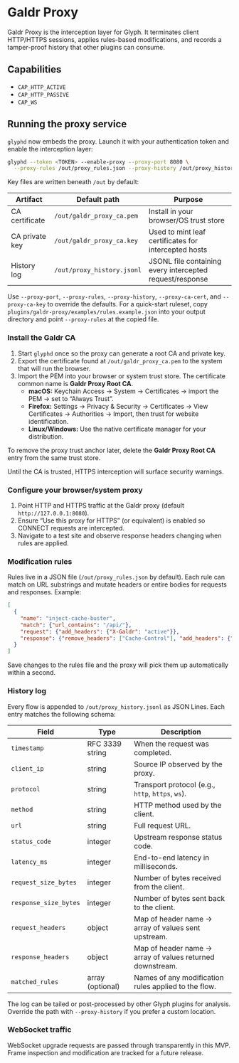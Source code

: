 # Galdr Proxy

Galdr Proxy is the interception layer for Glyph. It terminates client HTTP/HTTPS sessions, applies rules-based modifications, and records a tamper-proof history that other plugins can consume.

## Capabilities
- `CAP_HTTP_ACTIVE`
- `CAP_HTTP_PASSIVE`
- `CAP_WS`

## Running the proxy service

`glyphd` now embeds the proxy. Launch it with your authentication token and enable the interception layer:

```bash
glyphd --token <TOKEN> --enable-proxy --proxy-port 8080 \
  --proxy-rules /out/proxy_rules.json --proxy-history /out/proxy_history.jsonl
```

Key files are written beneath `/out` by default:

| Artifact | Default path | Purpose |
| -------- | ------------ | ------- |
| CA certificate | `/out/galdr_proxy_ca.pem` | Install in your browser/OS trust store |
| CA private key | `/out/galdr_proxy_ca.key` | Used to mint leaf certificates for intercepted hosts |
| History log | `/out/proxy_history.jsonl` | JSONL file containing every intercepted request/response |

Use `--proxy-port`, `--proxy-rules`, `--proxy-history`, `--proxy-ca-cert`, and `--proxy-ca-key` to override the defaults. For a quick-start ruleset, copy `plugins/galdr-proxy/examples/rules.example.json` into your output directory and point `--proxy-rules` at the copied file.

### Install the Galdr CA

1. Start `glyphd` once so the proxy can generate a root CA and private key.
2. Export the certificate found at `/out/galdr_proxy_ca.pem` to the system that will run the browser.
3. Import the PEM into your browser or system trust store. The certificate common name is **Galdr Proxy Root CA**.
   - **macOS:** Keychain Access → System → Certificates → import the PEM → set to “Always Trust”.
   - **Firefox:** Settings → Privacy & Security → Certificates → View Certificates → Authorities → Import, then trust for website identification.
   - **Linux/Windows:** Use the native certificate manager for your distribution.

To remove the proxy trust anchor later, delete the **Galdr Proxy Root CA** entry from the same trust store.

Until the CA is trusted, HTTPS interception will surface security warnings.

### Configure your browser/system proxy

1. Point HTTP and HTTPS traffic at the Galdr proxy (default `http://127.0.0.1:8080`).
2. Ensure “Use this proxy for HTTPS” (or equivalent) is enabled so CONNECT requests are intercepted.
3. Navigate to a test site and observe response headers changing when rules are applied.

### Modification rules

Rules live in a JSON file (`/out/proxy_rules.json` by default). Each rule can match on URL substrings and mutate headers or entire bodies for requests and responses. Example:

```json
[
  {
    "name": "inject-cache-buster",
    "match": {"url_contains": "/api/"},
    "request": {"add_headers": {"X-Galdr": "active"}},
    "response": {"remove_headers": ["Cache-Control"], "add_headers": {"X-Galdr-Proxy": "modified"}}
  }
]
```

Save changes to the rules file and the proxy will pick them up automatically within a second.

### History log

Every flow is appended to `/out/proxy_history.jsonl` as JSON Lines. Each entry matches the following schema:

| Field | Type | Description |
| ----- | ---- | ----------- |
| `timestamp` | RFC 3339 string | When the request was completed. |
| `client_ip` | string | Source IP observed by the proxy. |
| `protocol` | string | Transport protocol (e.g., `http`, `https`, `ws`). |
| `method` | string | HTTP method used by the client. |
| `url` | string | Full request URL. |
| `status_code` | integer | Upstream response status code. |
| `latency_ms` | integer | End-to-end latency in milliseconds. |
| `request_size_bytes` | integer | Number of bytes received from the client. |
| `response_size_bytes` | integer | Number of bytes sent back to the client. |
| `request_headers` | object | Map of header name → array of values sent upstream. |
| `response_headers` | object | Map of header name → array of values returned downstream. |
| `matched_rules` | array (optional) | Names of any modification rules applied to the flow. |

The log can be tailed or post-processed by other Glyph plugins for analysis. Override the path with `--proxy-history` if you prefer a custom location.

### WebSocket traffic

WebSocket upgrade requests are passed through transparently in this MVP. Frame inspection and modification are tracked for a future release.
